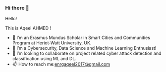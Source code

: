 ### Hi there 👋


Hello! 

This is Aqeel AHMED ! 

- 🔭 I’m an Erasmus Mundus Scholar in Smart Cities and Communities Program at Heriot-Watt University, UK.
- 🌱 I’m a Cybersecurity, Data Science and Machine Learning Enthusiast! 
- 👯 I’m looking to collaborate on project related cyber attack detection and classification using ML and DL. 
- 📫 How to reach me:enrgaqeel2017@gmail.com

